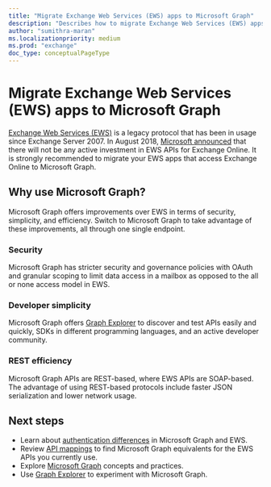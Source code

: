 ```yaml
---
title: "Migrate Exchange Web Services (EWS) apps to Microsoft Graph"
description: "Describes how to migrate Exchange Web Services (EWS) apps to Microsoft Graph."
author: "sumithra-maran"
ms.localizationpriority: medium
ms.prod: "exchange"
doc_type: conceptualPageType
---
```


# Migrate Exchange Web Services (EWS) apps to Microsoft Graph

[Exchange Web Services (EWS)](/exchange/client-developer/exchange-web-services/explore-the-ews-managed-api-ews-and-web-services-in-exchange) is a legacy protocol that has been in usage since Exchange Server 2007. In August 2018, [Microsoft announced](https://techcommunity.microsoft.com/t5/exchange-team-blog/upcoming-changes-to-exchange-web-services-ews-api-for-office-365/ba-p/608055) that there will not be any active investment in EWS APIs for Exchange Online. It is strongly recommended to migrate your EWS apps that access Exchange Online to Microsoft Graph.

## Why use Microsoft Graph?

Microsoft Graph offers improvements over EWS in terms of security, simplicity, and efficiency. Switch to Microsoft Graph to take advantage of these improvements, all through one single endpoint.

### Security

Microsoft Graph has stricter security and governance policies with OAuth and granular scoping to limit data access in a mailbox as opposed to the all or none access model in EWS.

### Developer simplicity

Microsoft Graph offers [Graph Explorer](https://developer.microsoft.com/graph/graph-explorer) to discover and test APIs easily and quickly, SDKs in different programming languages​, and an active developer community.

### REST efficiency

Microsoft Graph APIs are REST-based, where EWS APIs are SOAP-based. The advantage of using REST-based protocols include faster JSON serialization and lower network usage.

## Next steps

- Learn about [authentication differences](migrate-exchange-web-services-authentication.md) in Microsoft Graph and EWS.
- Review [API mappings](migrate-exchange-web-services-api-mapping.md) to find Microsoft Graph equivalents for the EWS APIs you currently use.
- Explore [Microsoft Graph](/graph/overview) concepts and practices.
- Use [Graph Explorer](https://developer.microsoft.com/graph/graph-explorer) to experiment with Microsoft Graph.
